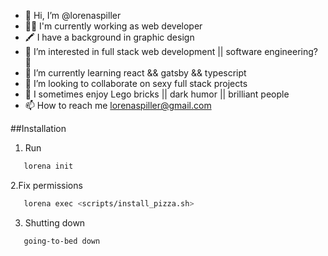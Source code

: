 - 👋 Hi, I’m @lorenaspiller
- 👩‍💻 I'm currently working as web developer
- 🖍 I have a background in graphic design
- 👀 I’m interested in full stack web development || software engineering? 👀  
- 🌱 I’m currently learning react && gatsby && typescript
- 💞️ I’m looking to collaborate on sexy full stack projects
- 👾 I sometimes enjoy Lego bricks || dark humor || brilliant people
- 📫 How to reach me lorenaspiller@gmail.com


##Installation

1. Run
```bash
   lorena init
```
2.Fix permissions
```bash
   lorena exec <scripts/install_pizza.sh>
```
3. Shutting down
```bash
   going-to-bed down
```

<!---
lorenaspiller/lorenaspiller is a ✨ special ✨ repository because its `README.md` (this file) appears on your GitHub profile.
You can click the Preview link to take a look at your changes.
--->
